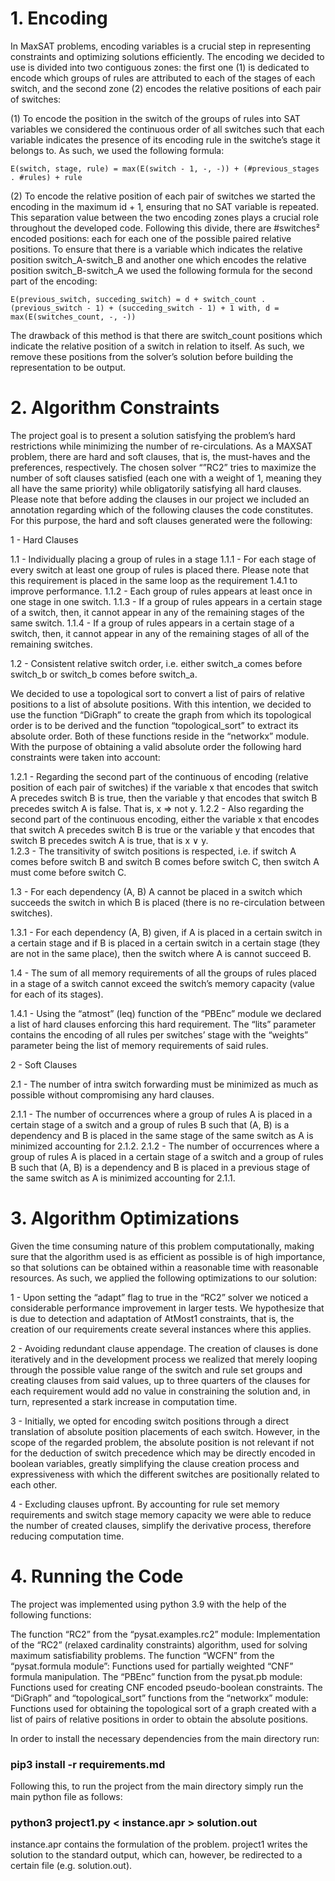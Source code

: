 # 1. Encoding

In MaxSAT problems, encoding variables is a crucial step in representing constraints and optimizing solutions efficiently. The encoding we decided to use is divided into two contiguous zones: the first one (1) is dedicated to encode which groups of rules are attributed to each of the stages of each switch, and the second zone (2) encodes the relative positions of each pair of switches:

(1) To encode the position in the switch of the groups of rules into SAT variables we considered the continuous order of all switches such that each variable indicates the presence of its encoding rule in the switche’s stage it belongs to. As such, we used the following formula:

	E(switch, stage, rule) = max(E(switch - 1, -, -)) + (#previous_stages . #rules) + rule

(2) To encode the relative position of each pair of switches we started the encoding in the maximum id + 1, ensuring that no SAT variable is repeated. This separation value between the two encoding zones plays a crucial role throughout the developed code. Following this divide, there are #switches² encoded positions: each for each one of the possible paired relative positions. To ensure that there is a variable which indicates the relative position switch_A-switch_B and another one which encodes the relative position switch_B-switch_A we used the following formula for the second part of the encoding:

	E(previous_switch, succeding_switch) = d + switch_count . (previous_switch - 1) + (succeding_switch - 1) + 1 with, d = max(E(switches_count, -, -))

The drawback of this method is that there are switch_count positions which indicate the relative position of a switch in relation to itself. As such, we remove these positions from the solver’s solution before building the representation to be output. 

# 2. Algorithm Constraints

The project goal is to present a solution satisfying the problem’s hard restrictions while minimizing the number of re-circulations. As a MAXSAT problem, there are hard and soft clauses, that is, the must-haves and the preferences, respectively. The chosen solver “”RC2” tries to maximize the number of soft clauses satisfied (each one with a weight of 1, meaning they all have the same priority) while obligatorily satisfying all hard clauses. Please note that before adding the clauses in our project we included an annotation regarding which of the following clauses the code constitutes. For this purpose, the hard and soft clauses generated were the following:

1 - Hard Clauses

1.1 - Individually placing a group of rules in a stage
1.1.1 - For each stage of every switch at least one group of rules is placed there. Please note that this requirement is placed in the same loop as the requirement 1.4.1 to improve performance.
1.1.2 - Each group of rules appears at least once in one stage in one switch.
1.1.3 - If a group of rules appears in a certain stage of a switch, then, it cannot appear in any of the remaining stages of the same switch.
1.1.4 - If a group of rules appears in a certain stage of a switch, then, it cannot appear in any of the remaining stages of all of the remaining switches.

1.2 - Consistent relative switch order, i.e. either switch_a comes before switch_b or switch_b comes before switch_a.

We decided to use a topological sort to convert a list of pairs of relative positions to a list of absolute positions. With this intention, we decided to use the function “DiGraph” to create the graph from which its topological order is to be derived and the function “topological_sort” to extract its absolute order. Both of these functions reside in the “networkx” module. With the purpose of obtaining a valid absolute order the following hard constraints were taken into account:

1.2.1 - Regarding the second part of the continuous of encoding (relative position of each pair of switches) if the variable x that encodes that switch A precedes switch B is true, then the variable y that encodes that switch B precedes switch A is false. That is, x ⇒ not y.
1.2.2 - Also regarding the second part of the continuous encoding, either the variable x that encodes that switch A precedes switch B is true or the variable y that encodes that switch B precedes switch A is true, that is x ∨ y.	
1.2.3 - The transitivity of switch positions is respected, i.e. if switch A comes before switch B and switch B comes before switch C, then switch A must come before switch C.

1.3 - For each dependency (A, B) A cannot be placed in a switch which succeeds the switch in which B is placed (there is no re-circulation between switches).

1.3.1 - For each dependency (A, B) given, if A is placed in a certain switch in a certain stage and if B is placed in a certain switch in a certain stage (they are not in the same place), then the switch where A is cannot succeed B.

1.4 - The sum of all memory requirements of all the groups of rules placed in a stage of a switch cannot exceed the switch’s memory capacity (value for each of its stages).

1.4.1 - Using the “atmost” (leq) function of the “PBEnc” module we declared a list of hard clauses enforcing this hard requirement. The “lits” parameter contains the encoding of all rules per switches’ stage with the “weights” parameter being the list of memory requirements of said rules.

2 - Soft Clauses

2.1 - The number of intra switch forwarding must be minimized as much as possible without compromising any hard clauses.

2.1.1 - The number of occurrences where a group of rules A is placed in a certain stage of a switch and a group of rules B such that (A, B) is a dependency and B is placed in the same stage of the same switch as A is minimized accounting for 2.1.2.
2.1.2 - The number of occurrences where a group of rules A is placed in a certain stage of a switch and a group of rules B such that (A, B) is a dependency and B is placed in a previous stage of the same switch as A is minimized accounting for 2.1.1.

# 3. Algorithm Optimizations

Given the time consuming nature of this problem computationally, making sure that the algorithm used is as efficient as possible is of high importance, so that solutions can be obtained within a reasonable time with reasonable resources. As such, we applied the following optimizations to our solution:

1 - Upon setting the “adapt” flag to true in the “RC2” solver we noticed a considerable performance improvement in larger tests. We hypothesize that is due to detection and adaptation of AtMost1 constraints, that is, the creation of our requirements create several instances where this applies.	

2 - Avoiding redundant clause appendage. The creation of clauses is done iteratively and in the development process we realized that merely looping through the possible value range of the switch and rule set groups and creating clauses from said values, up to three quarters of the clauses for each requirement would add no value in constraining the solution and, in turn, represented a stark increase in computation time.

3 - Initially, we opted for encoding switch positions through a direct translation of absolute position placements of each switch. However, in the scope of the regarded problem, the absolute position is not relevant if not for the deduction of switch precedence which may be directly encoded in boolean variables, greatly simplifying the clause creation process and expressiveness with which the different switches are positionally related to each other.

4 - Excluding clauses upfront. By accounting for rule set memory requirements and switch stage memory capacity we were able to reduce the number of created clauses, simplify the derivative process, therefore reducing computation time.

# 4. Running the Code

The project was implemented using python 3.9 with the help of the following functions:

The function “RC2” from the “pysat.examples.rc2” module:
Implementation of the “RC2” (relaxed cardinality constraints) algorithm, used for solving maximum satisfiability problems.
The function “WCFN” from the “pysat.formula module”:
Functions used for partially weighted “CNF” formula manipulation.
The “PBEnc” function from the pysat.pb module:
Functions used for creating CNF encoded pseudo-boolean constraints.
The “DiGraph” and “topological_sort” functions from the “networkx” module:
Functions used for obtaining the topological sort of a graph created with a list of pairs of relative positions in order to obtain the absolute positions.
			
In order to install the necessary dependencies from the main directory run:

### pip3 install -r requirements.md

Following this, to run the project from the main directory simply run the main python file as follows:

### python3 project1.py < instance.apr > solution.out

instance.apr contains the formulation of the problem. 
project1 writes the solution to the standard output, which can, however, be redirected to a certain file (e.g. solution.out).

		



